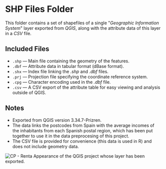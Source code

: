 # SHP Files Folder

This folder contains a set of shapefiles of a single "*Geographic Information System*" layer exported from *QGIS*, along with the attribute data of this layer in a *CSV* file.

## Included Files

- `.shp` — Main file containing the geometry of the features.
- `.dbf` — Attribute data in tabular format (dBase format).
- `.shx` — Index file linking the *.shp* and *.dbf* files.
- `.prj` — Projection file specifying the coordinate reference system.
- `.cpg` — Character encoding used in the *.dbf* file.
- `.csv` — A CSV export of the attribute table for easy viewing and analysis outside of QGIS.

## Notes

- Exported from QGIS version 3.34.7-Prizren.
- The data links the postcodes from Spain with the average incomes of the inhabitants from each Spanish postal region, which has been put together to use it in the data preprocesing of this project.
- The CSV file is provided for convenience (this data is used in R) and does not include geometry data.

![CP - Renta](https://github.com/user-attachments/assets/72580250-b907-4139-b921-c14ee9d0a7bf)
Appearance of the QGIS project whose layer has been exported.

